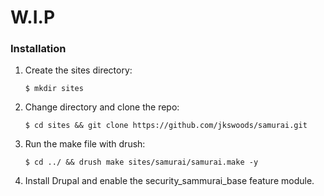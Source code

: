 # W.I.P

### Installation

1. Create the sites directory:<br />
   ```
   $ mkdir sites
   ```
2. Change directory and clone the repo:<br />
   ```
   $ cd sites && git clone https://github.com/jkswoods/samurai.git
   ```
3. Run the make file with drush:<br />
   ```
   $ cd ../ && drush make sites/samurai/samurai.make -y
   ```
4. Install Drupal and enable the security_sammurai_base feature module.
